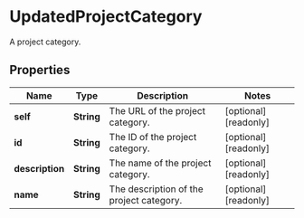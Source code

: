 

# UpdatedProjectCategory

A project category.

## Properties

| Name | Type | Description | Notes |
|------------ | ------------- | ------------- | -------------|
|**self** | **String** | The URL of the project category. |  [optional] [readonly] |
|**id** | **String** | The ID of the project category. |  [optional] [readonly] |
|**description** | **String** | The name of the project category. |  [optional] [readonly] |
|**name** | **String** | The description of the project category. |  [optional] [readonly] |



